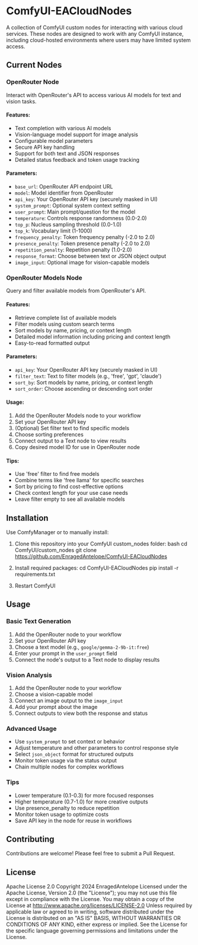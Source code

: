 # ComfyUI-EACloudNodes

A collection of ComfyUI custom nodes for interacting with various cloud services. These nodes are designed to work with any ComfyUI instance, including cloud-hosted environments where users may have limited system access.

## Current Nodes

### OpenRouter Node
Interact with OpenRouter's API to access various AI models for text and vision tasks.

#### Features:
- Text completion with various AI models
- Vision-language model support for image analysis
- Configurable model parameters
- Secure API key handling
- Support for both text and JSON responses
- Detailed status feedback and token usage tracking

#### Parameters:
- `base_url`: OpenRouter API endpoint URL
- `model`: Model identifier from OpenRouter
- `api_key`: Your OpenRouter API key (securely masked in UI)
- `system_prompt`: Optional system context setting
- `user_prompt`: Main prompt/question for the model
- `temperature`: Controls response randomness (0.0-2.0)
- `top_p`: Nucleus sampling threshold (0.0-1.0)
- `top_k`: Vocabulary limit (1-1000)
- `frequency_penalty`: Token frequency penalty (-2.0 to 2.0)
- `presence_penalty`: Token presence penalty (-2.0 to 2.0)
- `repetition_penalty`: Repetition penalty (1.0-2.0)
- `response_format`: Choose between text or JSON object output
- `image_input`: Optional image for vision-capable models

### OpenRouter Models Node
Query and filter available models from OpenRouter's API.

#### Features:
- Retrieve complete list of available models
- Filter models using custom search terms
- Sort models by name, pricing, or context length
- Detailed model information including pricing and context length
- Easy-to-read formatted output

#### Parameters:
- `api_key`: Your OpenRouter API key (securely masked in UI)
- `filter_text`: Text to filter models (e.g., 'free', 'gpt', 'claude')
- `sort_by`: Sort models by name, pricing, or context length
- `sort_order`: Choose ascending or descending sort order

#### Usage:
1. Add the OpenRouter Models node to your workflow
2. Set your OpenRouter API key
3. (Optional) Set filter text to find specific models
4. Choose sorting preferences
5. Connect output to a Text node to view results
6. Copy desired model ID for use in OpenRouter node

#### Tips:
- Use 'free' filter to find free models
- Combine terms like 'free llama' for specific searches
- Sort by pricing to find cost-effective options
- Check context length for your use case needs
- Leave filter empty to see all available models

## Installation

Use ComfyManager or to manually install:

1. Clone this repository into your ComfyUI custom_nodes folder:
bash
cd ComfyUI/custom_nodes
git clone https://github.com/EnragedAntelope/ComfyUI-EACloudNodes

2. Install required packages:
cd ComfyUI-EACloudNodes
pip install -r requirements.txt

3. Restart ComfyUI

## Usage

### Basic Text Generation
1. Add the OpenRouter node to your workflow
2. Set your OpenRouter API key
3. Choose a text model (e.g., `google/gemma-2-9b-it:free`)
4. Enter your prompt in the `user_prompt` field
5. Connect the node's output to a Text node to display results

### Vision Analysis
1. Add the OpenRouter node to your workflow
2. Choose a vision-capable model
3. Connect an image output to the `image_input`
4. Add your prompt about the image
5. Connect outputs to view both the response and status

### Advanced Usage
- Use `system_prompt` to set context or behavior
- Adjust temperature and other parameters to control response style
- Select `json_object` format for structured outputs
- Monitor token usage via the status output
- Chain multiple nodes for complex workflows

### Tips
- Lower temperature (0.1-0.3) for more focused responses
- Higher temperature (0.7-1.0) for more creative outputs
- Use presence_penalty to reduce repetition
- Monitor token usage to optimize costs
- Save API key in the node for reuse in workflows


## Contributing

Contributions are welcome! Please feel free to submit a Pull Request.

## License

Apache License 2.0
Copyright 2024 EnragedAntelope
Licensed under the Apache License, Version 2.0 (the "License");
you may not use this file except in compliance with the License.
You may obtain a copy of the License at
http://www.apache.org/licenses/LICENSE-2.0
Unless required by applicable law or agreed to in writing, software
distributed under the License is distributed on an "AS IS" BASIS,
WITHOUT WARRANTIES OR CONDITIONS OF ANY KIND, either express or implied.
See the License for the specific language governing permissions and
limitations under the License.
